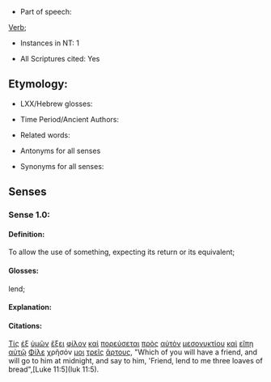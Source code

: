 * Part of speech: 

[Verb](http://ugg.readthedocs.io/en/latest/verb.html); 

* Instances in NT: 1

* All Scriptures cited: Yes

## Etymology: 

* LXX/Hebrew glosses: 

* Time Period/Ancient Authors: 

* Related words: 

* Antonyms for all senses

* Synonyms for all senses: 

## Senses 

### Sense 1.0: 

#### Definition: 

To allow the use of something, expecting its return or its equivalent;

#### Glosses: 

lend; 

#### Explanation: 

#### Citations: 

[Τίς](../G51010/01.md) [ἐξ](../G15370/01.md) [ὑμῶν](../G47710/01.md) [ἕξει](../G21920/01.md) [φίλον](../G53840/01.md) [καὶ](../G25320/01.md) [πορεύσεται](../G41980/01.md) [πρὸς](../G43140/01.md) [αὐτὸν](../G08460/01.md) [μεσονυκτίου](../G33170/01.md) [καὶ](../G25320/01.md) [εἴπῃ](../G30040/01.md) [αὐτῷ](../G08460/01.md) [Φίλε](../G53840/01.md) χρῆσόν [μοι](../G14730/01.md) [τρεῖς](../G51400/01.md) [ἄρτους](../G07400/01.md), "Which of you will have a friend, and will go to him at midnight, and say to him, 'Friend, lend to me three loaves of bread",[Luke 11:5](luk 11:5).  
